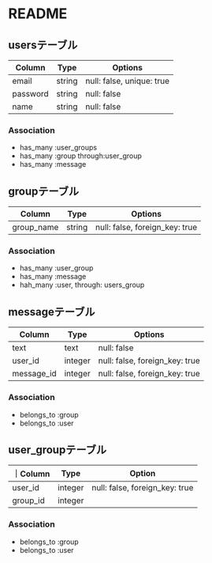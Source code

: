 # README
## usersテーブル
|Column|Type|Options|
|------|----|-------|
|email|string|null: false, unique: true|
|password|string|null: false|
|name|string|null: false|
### Association
- has_many :user_groups
- has_many :group through:user_group
- has_many :message
## groupテーブル
|Column|Type|Options|
|------|----|-------|
|group_name|string|null: false, foreign_key: true|
### Association
- has_many :user_group
- has_many :message
- hah_many :user, through: users_group
## messageテーブル
|Column|Type|Options|
|------|----|-------|
|text|text|null: false|
|user_id|integer|null: false, foreign_key: true|
|message_id|integer|null: false, foreign_key: true|
### Association
- belongs_to :group
- belongs_to :user
## user_groupテーブル
 ｜Column|Type|Option|
 |-------|----|------|
 |user_id|integer|null: false, foreign_key: true
 |group_id|integer||null: false, foreign_key: true|
  ### Association
 - belongs_to :group
 - belongs_to :user